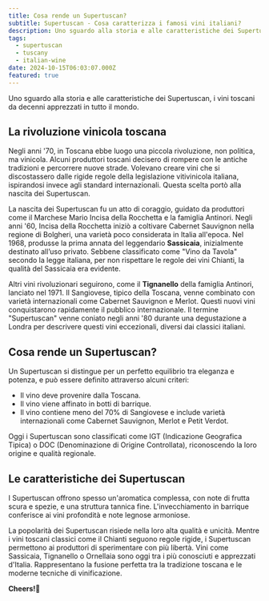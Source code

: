 ```yaml
---
title: Cosa rende un Supertuscan?
subtitle: Supertuscan - Cosa caratterizza i famosi vini italiani?
description: Uno sguardo alla storia e alle caratteristiche dei Supertuscan, i vini toscani da decenni apprezzati in tutto il mondo.
tags:
  - supertuscan
  - tuscany
  - italian-wine
date: 2024-10-15T06:03:07.000Z
featured: true
---
```


Uno sguardo alla storia e alle caratteristiche dei Supertuscan, i vini toscani da decenni apprezzati in tutto il mondo.

## **La rivoluzione vinicola toscana**

Negli anni '70, in Toscana ebbe luogo una piccola rivoluzione, non politica, ma vinicola. Alcuni produttori toscani decisero di rompere con le antiche tradizioni e percorrere nuove strade. Volevano creare vini che si discostassero dalle rigide regole della legislazione vitivinicola italiana, ispirandosi invece agli standard internazionali. Questa scelta portò alla nascita dei Supertuscan.

La nascita dei Supertuscan fu un atto di coraggio, guidato da produttori come il Marchese Mario Incisa della Rocchetta e la famiglia Antinori. Negli anni '60, Incisa della Rocchetta iniziò a coltivare Cabernet Sauvignon nella regione di Bolgheri, una varietà poco considerata in Italia all'epoca. Nel 1968, produsse la prima annata del leggendario **Sassicaia**, inizialmente destinato all’uso privato. Sebbene classificato come "Vino da Tavola" secondo la legge italiana, per non rispettare le regole dei vini Chianti, la qualità del Sassicaia era evidente.

Altri vini rivoluzionari seguirono, come il **Tignanello** della famiglia Antinori, lanciato nel 1971. Il Sangiovese, tipico della Toscana, venne combinato con varietà internazionali come Cabernet Sauvignon e Merlot. Questi nuovi vini conquistarono rapidamente il pubblico internazionale. Il termine "Supertuscan" venne coniato negli anni '80 durante una degustazione a Londra per descrivere questi vini eccezionali, diversi dai classici italiani.

## Cosa rende un Supertuscan?

Un Supertuscan si distingue per un perfetto equilibrio tra eleganza e potenza, e può essere definito attraverso alcuni criteri:

- Il vino deve provenire dalla Toscana.
- Il vino viene affinato in botti di barrique.
- Il vino contiene meno del 70% di Sangiovese e include varietà internazionali come Cabernet Sauvignon, Merlot e Petit Verdot.

Oggi i Supertuscan sono classificati come IGT (Indicazione Geografica Tipica) o DOC (Denominazione di Origine Controllata), riconoscendo la loro origine e qualità regionale.

## **Le caratteristiche dei Supertuscan**

I Supertuscan offrono spesso un'aromatica complessa, con note di frutta scura e spezie, e una struttura tannica fine. L'invecchiamento in barrique conferisce ai vini profondità e note legnose armoniose.

La popolarità dei Supertuscan risiede nella loro alta qualità e unicità. Mentre i vini toscani classici come il Chianti seguono regole rigide, i Supertuscan permettono ai produttori di sperimentare con più libertà. Vini come Sassicaia, Tignanello o Ornellaia sono oggi tra i più conosciuti e apprezzati d'Italia. Rappresentano la fusione perfetta tra la tradizione toscana e le moderne tecniche di vinificazione.

**Cheers!🍷**
